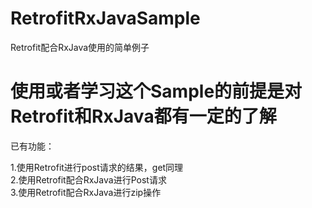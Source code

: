 # RetrofitRxJavaSample
Retrofit配合RxJava使用的简单例子

# 使用或者学习这个Sample的前提是对Retrofit和RxJava都有一定的了解

已有功能：

1.使用Retrofit进行post请求的结果，get同理<br>
2.使用Retrofit配合RxJava进行Post请求<br>
3.使用Retrofit配合RxJava进行zip操作

